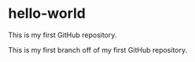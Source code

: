 # hello-world
This is my first GitHub repository.

This is my first branch off of my first GitHub repository. 
